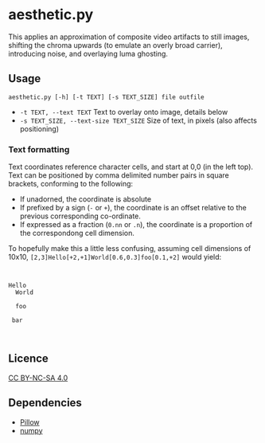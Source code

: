# aesthetic.py
This applies an approximation of composite video artifacts to still images, shifting the chroma upwards
(to emulate an overly broad carrier), introducing noise, and overlaying luma ghosting.

## Usage
`aesthetic.py [-h] [-t TEXT] [-s TEXT_SIZE] file outfile`

* `-t TEXT, --text TEXT` Text to overlay onto image, details below
* `-s TEXT_SIZE, --text-size TEXT_SIZE` Size of text, in pixels (also affects positioning)

### Text formatting
Text coordinates reference character cells, and start at 0,0 (in the left top). Text can be positioned by comma delimited
number pairs in square brackets, conforming to the following:

* If unadorned, the coordinate is absolute
* If prefixed by a sign (`-` or `+`), the coordinate is an offset relative to the previous corresponding co-ordinate.
* If expressed as a fraction (`0.nn` or `.n`), the coordinate is a proportion of the correspondong cell dimension.

To hopefully make this a little less confusing, assuming cell dimensions of 10x10, `[2,3]Hello[+2,+1]World[0.6,0.3]foo[0.1,+2]` would yield:
```


Hello
  World

  foo

 bar



```
## Licence
[CC BY-NC-SA 4.0](https://creativecommons.org/licenses/by-nc-sa/4.0/legalcode)

## Dependencies
* [Pillow](https://pypi.org/project/Pillow/)
* [numpy](https://pypi.org/project/numpy/)
